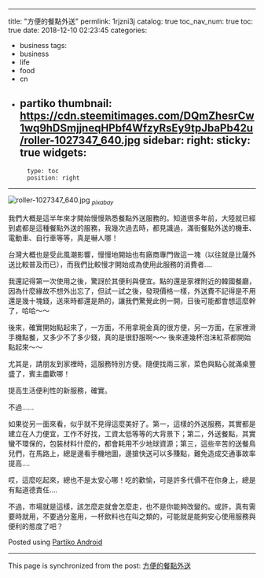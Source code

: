 
---
title: "方便的餐點外送"
permlink: 1rjzni3j
catalog: true
toc_nav_num: true
toc: true
date: 2018-12-10 02:23:45
categories:
- business
tags:
- business
- life
- food
- cn
- partiko
thumbnail: https://cdn.steemitimages.com/DQmZhesrCw1wq9hDSmjjneqHPbf4WfzyRsEy9tpJbaPb42u/roller-1027347_640.jpg
sidebar:
    right:
        sticky: true
widgets:
    -
        type: toc
        position: right
---


![roller-1027347_640.jpg](https://cdn.steemitimages.com/DQmZhesrCw1wq9hDSmjjneqHPbf4WfzyRsEy9tpJbaPb42u/roller-1027347_640.jpg)
<sub>*pixabay*</sub>

我們大概是這半年來才開始慢慢熟悉餐點外送服務的。知道很多年前，大陸就已經到處都是這種餐點外送的服務，我幾次過去時，都見識過，滿街餐點外送的機車、電動車、自行車等等，真是嚇人哪！

台灣大概也是受此風潮影響，慢慢地開始也有廠商專門做這一塊（以往就是比薩外送比較普及而已），而我們比較慢才開始成為使用此服務的消費者....

我還記得第一次使用之後，驚訝於其便利與便宜。點的還是家裡附近的韓國餐廳，因為什麼緣故不想外出忘了，但試一試之後，發現價格一樣，外送費不記得是不用還是幾十塊錢，送來時都還是熱的，讓我們驚覺此例一開，日後可能都會想這麼幹了，哈哈～～

後來，確實開始點起來了，一方面，不用拿現金真的很方便，另一方面，在家裡滑手機點餐，又多少不了多少錢，真的是很舒服啊～～ 後來連幾杯泡沫紅茶都開始點起來～～

尤其是，請朋友到家裡時，這服務特別方便。隨便找兩三家，菜色與點心就滿桌豐盛了，賓主盡歡哪！

提高生活便利性的新服務，確實。

不過......

如果從另一面來看，似乎就不見得這麼美好了。第一，這樣的外送服務，其實都是建立在人力便宜，工作不好找，工資太低等等的大背景下；第二，外送餐點，其實蠻不環保的，包裝材料什麼的，都會耗用不少地球資源；第三，這些辛苦的送餐鳥兒們，在馬路上，總是邊看手機地圖，邊搶快送可以多賺點，難免造成交通事故率提高....

哎，這麼吃起來，總也不是太安心哪！吃的歡愉，可是許多代價不在你身上，總是有點道德責任....

不過，市場就是這樣，該怎麼走就會怎麼走，也不是你能夠改變的。或許，真有需要時就用，不要過分濫用，一杯飲料也在叫之類的，可能就是能夠安心使用服務與便利的態度了吧？

Posted using [Partiko Android](https://steemit.com/@partiko-android)

- - -

This page is synchronized from the post: [方便的餐點外送](https://steemit.com/@deanliu/1rjzni3j)
